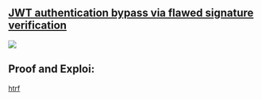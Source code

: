 ## [JWT authentication bypass via flawed signature verification](https://portswigger.net/web-security/jwt/lab-jwt-authentication-bypass-via-flawed-signature-verification)

![](https://github.com/nu11secur1ty/PortSwigger-Web-Security-Academy/blob/main/JWT/JWT-authentication-bypass-via-flawed-signature-verification/Docs/Screenshot%202022-06-15%20170203.png)

## Proof and Exploi:
[htrf]()
